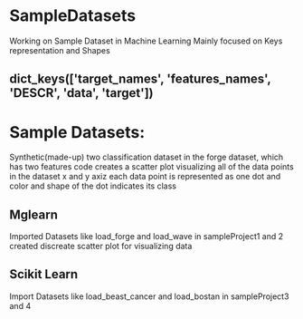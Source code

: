 # SampleDatasets
Working on Sample Dataset in Machine Learning 
Mainly focused on Keys representation and Shapes
## dict_keys(['target_names', 'features_names', 'DESCR', 'data', 'target'])

# Sample Datasets:
  Synthetic(made-up) two classification dataset in the forge dataset, which has two features
  code creates a scatter plot visualizing all of the data points in the dataset x and y axiz
  each data point is represented as one dot and color and shape of the dot indicates its class

## Mglearn
Imported Datasets like load_forge and load_wave 
in sampleProject1 and 2
created discreate scatter plot for visualizing data

## Scikit Learn
Import Datasets like load_beast_cancer and load_bostan
in sampleProject3 and 4

